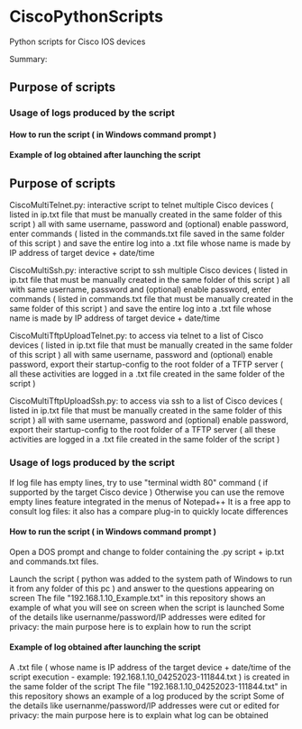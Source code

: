 # CiscoPythonScripts
Python scripts for Cisco IOS devices

Summary:

## Purpose of scripts
### Usage of logs produced by the script
#### How to run the script ( in Windows command prompt )
#### Example of log obtained after launching the script 

## Purpose of scripts

CiscoMultiTelnet.py: interactive script to telnet multiple Cisco devices ( listed in ip.txt file that must be manually created in the same folder of this script ) all with same username, password and (optional) enable password, enter commands ( listed in the commands.txt file saved in the same folder of this script ) and save the entire log into a .txt file whose name is made by IP address of target device + date/time

CiscoMultiSsh.py: interactive script to ssh multiple Cisco devices ( listed in ip.txt file that must be manually created in the same folder of this script ) all with same username, password and (optional) enable password, enter commands ( listed in commands.txt file that must be manually created in the same folder of this script ) and save the entire log into a .txt file whose name is made by IP address of target device + date/time

CiscoMultiTftpUploadTelnet.py: to access via telnet to a list of Cisco devices ( listed in ip.txt file that must be manually created in the same folder of this script ) all with same username, password and (optional) enable password, export their startup-config to the root folder of a TFTP server ( all these activities are logged in a .txt file created in the same folder of the script )

CiscoMultiTftpUploadSsh.py: to access via ssh to a list of Cisco devices ( listed in ip.txt file that must be manually created in the same folder of this script ) all with same username, password and (optional) enable password, export their startup-config to the root folder of a TFTP server ( all these activities are logged in a .txt file created in the same folder of the script )

### Usage of logs produced by the script

If log file has empty lines, try to use "terminal width 80" command ( if supported by the target Cisco device )
Otherwise you can use the remove empty lines feature integrated in the menus of Notepad++ 
It is a free app to consult log files: it also has a compare plug-in to quickly locate differences

#### How to run the script ( in Windows command prompt )

Open a DOS prompt and change to folder containing the .py script + ip.txt and commands.txt files.

Launch the script ( python was added to the system path of Windows to run it from any folder of this pc ) and answer to the questions appearing on screen
The file "192.168.1.10_Example.txt" in this repository shows an example of what you will see on screen when the script is launched
Some of the details like usernanme/password/IP addresses were edited for privacy: the main purpose here is to explain how to run the script

#### Example of log obtained after launching the script 

A .txt file ( whose name is IP address of the target device + date/time of the script execution - example: 192.168.1.10_04252023-111844.txt ) is created in the same folder of the script
The file "192.168.1.10_04252023-111844.txt" in this repository shows an example of a log produced by the script
Some of the details like usernanme/password/IP addresses were cut or edited for privacy: the main purpose here is to explain what log can be obtained

